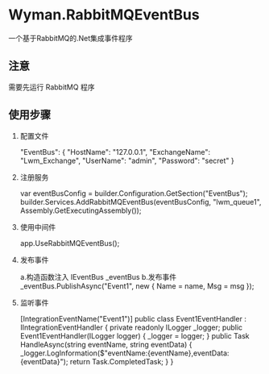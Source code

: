 # Wyman.RabbitMQEventBus
一个基于RabbitMQ的.Net集成事件程序

## 注意
需要先运行 RabbitMQ 程序

## 使用步骤
1. 配置文件

    "EventBus": {
    "HostName": "127.0.0.1",
    "ExchangeName": "Lwm_Exchange",
    "UserName": "admin",
    "Password": "secret"
    }

2. 注册服务

    var eventBusConfig = builder.Configuration.GetSection("EventBus");
    builder.Services.AddRabbitMQEventBus(eventBusConfig, "lwm_queue1", Assembly.GetExecutingAssembly());

3. 使用中间件

    app.UseRabbitMQEventBus();

4. 发布事件

    a.构造函数注入 IEventBus _eventBus
    b.发布事件 _eventBus.PublishAsync("Event1", new { Name = name, Msg = msg });

5. 监听事件

    [IntegrationEventName("Event1")]
    public class Event1EventHandler : IIntegrationEventHandler
    {
        private readonly ILogger<Event1EventHandler> _logger;
        public Event1EventHandler(ILogger<Event1EventHandler> logger)
        {
            _logger = logger;
        }
        public Task HandleAsync(string eventName, string eventData)
        {
            _logger.LogInformation($"eventName:{eventName},eventData:{eventData}");
            return Task.CompletedTask;
        }
    }


